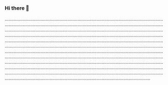 ### Hi there 👋

......................................................................................................................................................................................................................................................................................................................................................................................................................................................................................................................................................................................................................................................................................................................................................................................................................................................................................................................................................................................................................................................................................................................................................................................................................................................................................................................................................................................................................................................................................................................................
